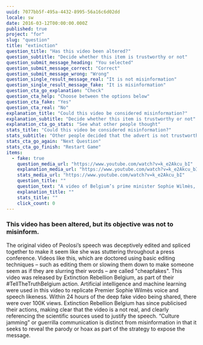 ```yaml
---
uuid: 7077bb5f-495a-4432-8995-56a16c6d02dd
locale: sw
date: 2016-03-12T00:00:00.000Z
published: true
project: "for"
slug: "question"
title: "extinction"
question_title: "Has this video been altered?"
question_subtitle: "Decide whether this item is trustworthy or not"
question_submit_message_heading: "You selected"
question_submit_message_correct: "Correct"
question_submit_message_wrong: "Wrong"
question_single_result_message_real: "It is not misinformation"
question_single_result_message_fake: "It is misinformation"
question_cta_go_explanation: "Check"
question_cta_help: "Choose between the options below"
question_cta_fake: "Yes"
question_cta_real: "No"
explanation_title: "Could this video be considered misinformation?"
explanation_subtitle: "Decide whether this item is trustworthy or not"
explanation_cta_go_stats: "See what other people thought"
stats_title: "Could this video be considered misinformation?"
stats_subtitle: "Other people decided that the advert is not trustworthy"
stats_cta_go_again: "Next Question"
stats_cta_go_finish: "Restart Game"
items:
  - fake: true
    question_media_url: "https://www.youtube.com/watch?v=k_e2Akcu_bI"
    explanation_media_url: "https://www.youtube.com/watch?v=k_e2Akcu_bI"
    stats_media_url: "https://www.youtube.com/watch?v=k_e2Akcu_bI"
    question_title: ""
    question_text: "A video of Belgium’s prime minister Sophie Wilmès, in which she states that the “exploitation and destruction by humans of [the] natural environment” is directly linked to the mosy recent global epidemics, such as SARS, Ebola, Swine Flu and Covid-19"
    explanation_title: ""
    stats_title: ""
    click_count: 0
---
```

### This video has been altered, but its objective was not to misinform. 

The original video of Peolosi’s speech was deceptively edited and spliced together to make it seem like she was stuttering throughout a press conference. Videos like this, which are doctored using basic editing techniques – such as editing them or slowing them down to make someone seem as if they are slurring their words – are called "cheapfakes".
This video was released by Extinction Rebellion Belgium, as part of their #TellTheTruthBelgium action. Artificial intelligence and machine learning were used in this video to replicate Premier Sophie Wilmès voice and speech likeness. Within 24 hours of the deep fake video being shared, there were over 100K views. Extinction Rebellion Belgium has since publicised their actions, making clear that the video is a not real, and clearly referencing the scientific sources used to justify the speech. 
“Culture jamming” or guerrilla communication is distinct from misinformation in that it seeks to reveal the parody or hoax as part of the strategy to expose the message.
